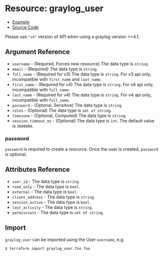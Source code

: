 # Resource: graylog_user

* [Example](https://github.com/terraform-provider-graylog/terraform-provider-graylog/blob/master/examples/v0.12/user.tf)
* [Source Code](https://github.com/terraform-provider-graylog/terraform-provider-graylog/blob/master/graylog/resource/user/resource.go)

Please use `"v4"` version of API when using a graylog version >=4.1.

## Argument Reference

* `username` - (Required, Forces new resource) The data type is `string`.
* `email` - (Required) The data type is `string`.
* `full_name` - (Required for v3) The data type is `string`. For v3 api only, incompatible with `first_name` and `last_name`.
* `first_name` - (Required for v4) The data type is `string`. For v4 api only, incompatible with `full_name`.
* `last_name` - (Required for v4) The data type is `string`. For v4 api only, incompatible with `full_name`.
* `password` - (Optonal, Sensitive) The data type is `string`.
* `roles` - (Optional) The data type is `set of string`.
* `timezone` - (Optional, Computed) The data type is `string`.
* `session_timeout_ms` - (Optional) The data type is `int`. The default value is `3600000`.

### password

`password` is required to create a resource.
Once the user is created, `password` is optional.

## Attributes Reference

* `user_id` - The data type is `string`.
* `read_only` - The data type is `bool`.
* `external` - The data type is `bool`.
* `client_address` - The data type is `string`.
* `session_active` - The data type is `bool`.
* `last_activity` - The data type is `string`.
* `permissions` - The data type is `set of string`.

## Import

`graylog_user` can be imported using the User `username`, e.g.

```
$ terraform import graylog_user.foo foo
```
